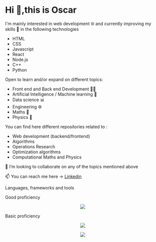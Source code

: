  # Hi 👋,this is Oscar 

I'm mainly interested in web development 🌐 and currently improving my skills 🧰 in the following technologies

- HTML
- CSS
- Javascript
- React
- Node.js
- C++
- Python

Open to learn and/or  expand on different topics:

- Front end and Back end Development 👨‍💻
- Artificial Intelligence / Machine learning 🤖
- Data science 📊
- Engineering ⚙️
- Maths 🧮
- Physics 🚀

You can find here different repositories related to :

- Web development (backend/frontend)
- Algorithms
- Operations Research
- Optimization algorithms
- Computational Maths and Physics

💞️ I’m looking to collaborate on any of the topics mentioned above

📫 You can reach me here ->
[Linkedin](linkedin.com/in/oscar-montaño-522a0747/)

Languages, frameworks and tools

Good proficiency
<p align="center">
  <a href="https://skillicons.dev">
    <img src="https://skillicons.dev/icons?i=js,react,redux,bootstrap,tailwind,vscode,py,flask,sass,cpp,html,css,github,styledcomponents,octave,regex,autocad&perline=10" />
  </a>
</p>

Basic proficiency
<p align="center">
  <a href="https://skillicons.dev">
    <img src="https://skillicons.dev/icons?i=androidstudio,nodejs,firebase,fortran,java,latex,ai,figma,heroku&perline=10" />
  </a>
</p>
<!--language stats --->
<p align="center">
       <img src="https://github-readme-stats.vercel.app/api/top-langs/?username=osccso&layout=compact&langs_count=15"/>
</p>
<!---
osccso/osccso is a ✨ special ✨ repository because its `README.md` (this file) appears on your GitHub profile.
You can click the Preview link to take a look at your changes.
--->
